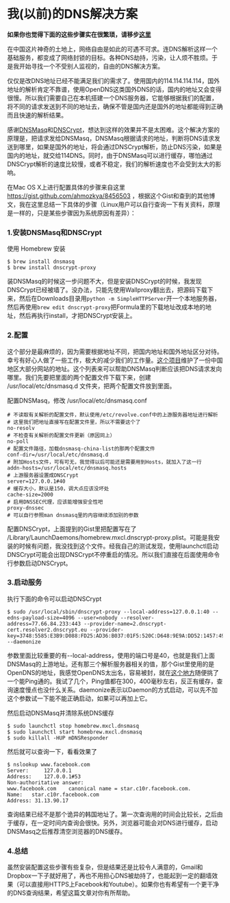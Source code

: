 我(以前)的DNS解决方案
=============

**如果你也觉得下面的这些步骤实在很繁琐，请移步[这里](simpledns-the-proxy-dns-server.html)**

在中国这片神奇的土地上，网络自由是如此的可遇不可求。连DNS解析这样一个基础服务，都变成了网络封锁的目标。各种DNS劫持，污染，让人烦不胜烦。于是我开始寻找一个不受别人监视的，自由的DNS解决方案。

仅仅是改DNS地址已经不能满足我们的需求了。使用国内的114.114.114.114，国外地址的解析肯定不靠谱，使用OpenDNS这类国外DNS的话，国内的地址又会变得很慢。所以我们需要自己在本机搭建一个DNS服务器，它能够根据我们的配置，将不同的请求发送到不同的地址去，确保不管是国内还是国外的地址都能得到正确而且快速的解析结果。

感谢[DNSMasq](http://www.thekelleys.org.uk/dnsmasq/doc.html)和[DNSCrypt](http://dnscrypt.org/)，想达到这样的效果并不是太困难。这个解决方案的原理是，把请求发给DNSMasq，DNSMasq根据请求的地址，判断将DNS请求发送到哪里，如果是国外的地址，将会通过DNSCrypt解析，防止DNS污染，如果是国内的地址，就交给114DNS。同时，由于DNSMasq可以进行缓存，哪怕通过DNSCrypt解析的速度比较慢，或者不稳定，我们的解析速度也不会受到太大的影响。

在Mac OS X上进行配置具体的步骤来自这里 https://gist.github.com/ahmozkya/8456503 ，根据这个Gist和查到的其他博文，我在这里总结一下具体的步骤（Linux用户可以自行查询一下有关资料，原理是一样的，只是某些步骤因为系统原因有差异）：

### 1.安装DNSMasq和DNSCrypt

使用 Homebrew 安装

```
$ brew install dnsmasq
$ brew install dnscrypt-proxy
```

装DNSMasq的时候这一步问题不大，但是安装DNSCrypt的时候，我发现DNSCrypt已经被墙了。没办法，只能先使用Wallproxy翻出去，把源码下载下来，然后在Downloads目录用```python -m SimpleHTTPServer```开一个本地服务器，然后再使用```brew edit dnscrypt-proxy```把Formula里的下载地址改成本地的地址，然后再执行install，才把DNSCrypt安装上。

### 2.配置

   这个部分是最麻烦的，因为需要根据地址不同，把国内地址和国外地址区分对待。幸亏有好心人做了一些工作，极大的减少我们的工作量。[这个项目](https://github.com/felixonmars/dnsmasq-china-list)维护了一份中国地区大部分网站的地址。这个列表来可以帮助DNSMasq判断应该把DNS请求发向哪里。我们先要把里面的两个配置文件下载下来，创建 /usr/local/etc/dnsmasq.d 文件夹，把两个配置文件放到里面。

配置DNSMasq，修改 /usr/local/etc/dnsmasq.conf

```
# 不读取有关解析的配置文件，默认使用/etc/revolve.conf中的上游服务器地址进行解析
# 这里我们把地址直接写在配置文件里，所以不需要这个了
no-resolv
# 不检查有关解析的配置文件更新（原因同上）
no-poll
# 配置文件路径，加载dnsmasq-china-list的那两个配置文件
conf-dir=/usr/local/etc/dnsmasq.d
# 附加Hosts文件，可有可无，我觉得以后可能还是需要用到Hosts，就加入了这一行
addn-hosts=/usr/local/etc/dnsmasq.hosts
# 上游服务器设置成DNSCrypt
server=127.0.0.1#40
# 缓存大小，默认是150，调大点应该没坏处
cache-size=2000
# 启用DNSSEC代理，应该能增强安全性吧
proxy-dnssec
# 可以自行参照man dnsmasq里的内容继续添加别的参数
```

配置DNSCrypt，上面提到的Gist里把配置写在了 /Library/LaunchDaemons/homebrew.mxcl.dnscrypt-proxy.plist。可能是我安装的时候有问题，我没找到这个文件。经我自己的测试发现，使用launchctl启动DNSCrypt可能会出现DNSCrypt不停重启的情况。所以我们直接在后面使用命令行参数启动DNSCrypt。


### 3.启动服务

执行下面的命令可以启动DNSCrypt

```
$ sudo /usr/local/sbin/dnscrypt-proxy --local-address=127.0.0.1:40 --edns-payload-size=4096 --user=nobody --resolver-address=77.66.84.233:443 --provider-name=2.dnscrypt-cert.resolver2.dnscrypt.eu --provider-key=3748:5585:E3B9:D088:FD25:AD36:B037:01F5:520C:D648:9E9A:DD52:1457:4955:9F0A:9955 --daemonize

```

参数里面比较重要的有--local-address，使用的端口号是40，也就是我们上面DNSMasq的上游地址。还有那三个解析服务器相关的值，那个Gist里使用的是OpenDNS的地址，我感觉OpenDNS太出名，容易被封，就在[这个地方](https://github.com/jedisct1/dnscrypt-proxy/blob/master/dnscrypt-resolvers.csv)随便挑了一个能Ping通的。我试了几个，Ping值都在300，400毫秒左右，反正有缓存，查询速度慢点也没什么关系。daemonize表示以Daemon的方式启动，可以先不加这个参数试一下能不能正确启动，如果可以再加上它。


然后启动DNSMasq并清除系统DNS缓存

```
$ sudo launchctl stop homebrew.mxcl.dnsmasq
$ sudo launchctl start homebrew.mxcl.dnsmasq
$ sudo killall -HUP mDNSResponder
```

然后就可以查询一下，看看效果了

```
$ nslookup www.facebook.com
Server:		127.0.0.1
Address:	127.0.0.1#53
Non-authoritative answer:
www.facebook.com	canonical name = star.c10r.facebook.com.
Name:	star.c10r.facebook.com
Address: 31.13.90.17
```

查询结果已经不是那个诡异的韩国地址了。第一次查询用的时间会比较长，之后由于缓存，在一定时间内查询会很快。另外，浏览器可能会对DNS进行缓存，启动DNSMasq之后推荐清空浏览器的DNS缓存。

### 4.总结

   虽然安装配置这些步骤有些复杂，但是结果还是比较令人满意的，Gmail和Dropbox一下子就好用了，再也不用担心DNS被劫持了，也能起到一定的翻墙效果（可以直接用HTTPS上Facebook和Youtube）。如果你也有希望有一个更干净的DNS查询结果，希望这篇文章对你有所帮助。
